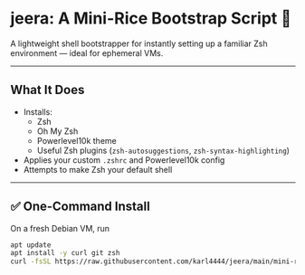 # jeera: A Mini-Rice Bootstrap Script 🌾

A lightweight shell bootstrapper for instantly setting up a familiar Zsh environment — ideal for ephemeral VMs.

---

## What It Does

- Installs:
  - Zsh
  - Oh My Zsh
  - Powerlevel10k theme
  - Useful Zsh plugins (`zsh-autosuggestions`, `zsh-syntax-highlighting`)
- Applies your custom `.zshrc` and Powerlevel10k config
- Attempts to make Zsh your default shell

---

## ✅ One-Command Install

On a fresh Debian VM, run

```bash
apt update
apt install -y curl git zsh
curl -fsSL https://raw.githubusercontent.com/karl4444/jeera/main/mini-rice.sh | sh
